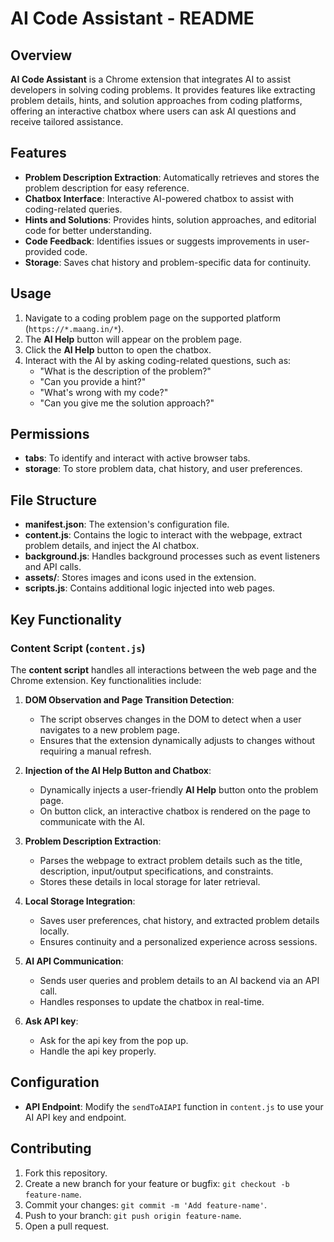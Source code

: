 # AI Code Assistant - README

## Overview

**AI Code Assistant** is a Chrome extension that integrates AI to assist developers in solving coding problems. It provides features like extracting problem details, hints, and solution approaches from coding platforms, offering an interactive chatbox where users can ask AI questions and receive tailored assistance.

## Features

- **Problem Description Extraction**: Automatically retrieves and stores the problem description for easy reference.
- **Chatbox Interface**: Interactive AI-powered chatbox to assist with coding-related queries.
- **Hints and Solutions**: Provides hints, solution approaches, and editorial code for better understanding.
- **Code Feedback**: Identifies issues or suggests improvements in user-provided code.
- **Storage**: Saves chat history and problem-specific data for continuity.


## Usage

1. Navigate to a coding problem page on the supported platform (`https://*.maang.in/*`).
2. The **AI Help** button will appear on the problem page.
3. Click the **AI Help** button to open the chatbox.
4. Interact with the AI by asking coding-related questions, such as:
    - "What is the description of the problem?"
    - "Can you provide a hint?"
    - "What's wrong with my code?"
    - "Can you give me the solution approach?"

## Permissions

- **tabs**: To identify and interact with active browser tabs.
- **storage**: To store problem data, chat history, and user preferences.

## File Structure

- **manifest.json**: The extension's configuration file.
- **content.js**: Contains the logic to interact with the webpage, extract problem details, and inject the AI chatbox.
- **background.js**: Handles background processes such as event listeners and API calls.
- **assets/**: Stores images and icons used in the extension.
- **scripts.js**: Contains additional logic injected into web pages.

## Key Functionality

### Content Script (`content.js`)

The **content script** handles all interactions between the web page and the Chrome extension. Key functionalities include:

1. **DOM Observation and Page Transition Detection**:
   - The script observes changes in the DOM to detect when a user navigates to a new problem page.
   - Ensures that the extension dynamically adjusts to changes without requiring a manual refresh.

2. **Injection of the AI Help Button and Chatbox**:
   - Dynamically injects a user-friendly **AI Help** button onto the problem page.
   - On button click, an interactive chatbox is rendered on the page to communicate with the AI.

3. **Problem Description Extraction**:
   - Parses the webpage to extract problem details such as the title, description, input/output specifications, and constraints.
   - Stores these details in local storage for later retrieval.

4. **Local Storage Integration**:
   - Saves user preferences, chat history, and extracted problem details locally.
   - Ensures continuity and a personalized experience across sessions.

5. **AI API Communication**:
   - Sends user queries and problem details to an AI backend via an API call.
   - Handles responses to update the chatbox in real-time.
6. **Ask API key**:
   - Ask for the api key from the pop up.
   - Handle the api key properly.

## Configuration

- **API Endpoint**: Modify the `sendToAIAPI` function in `content.js` to use your AI API key and endpoint.

## Contributing

1. Fork this repository.
2. Create a new branch for your feature or bugfix: `git checkout -b feature-name`.
3. Commit your changes: `git commit -m 'Add feature-name'`.
4. Push to your branch: `git push origin feature-name`.
5. Open a pull request.
